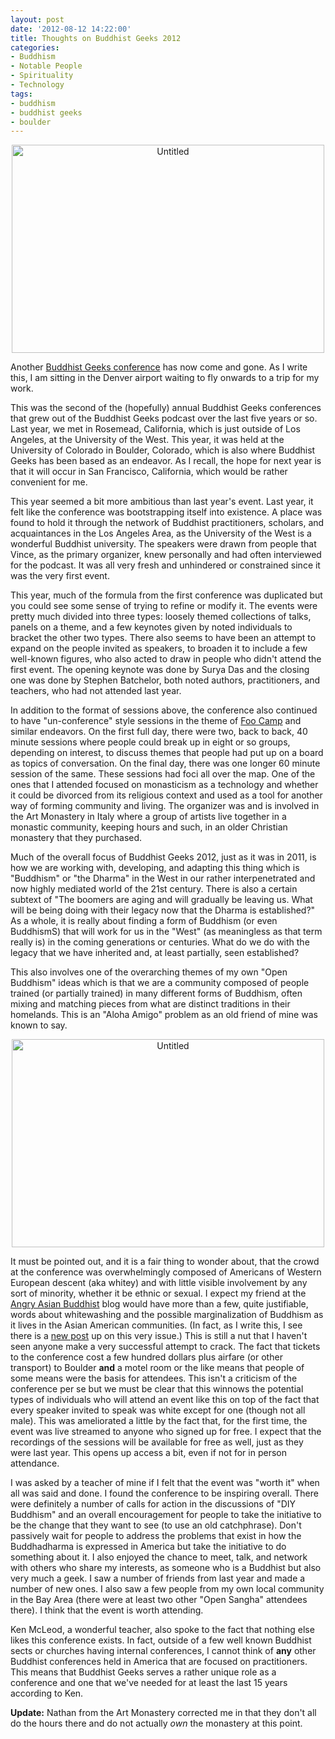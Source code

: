 ```yaml
---
layout: post
date: '2012-08-12 14:22:00'
title: Thoughts on Buddhist Geeks 2012
categories:
- Buddhism
- Notable People
- Spirituality
- Technology
tags:
- buddhism
- buddhist geeks
- boulder
---
```

<p style="text-align:center"><a href="http://www.flickr.com/photos/albill/7761659340/" title="Untitled by albill, on Flickr"><img src="http://farm9.staticflickr.com/8435/7761659340_2dce026567.jpg" width="500" height="333" alt="Untitled"></a></p>

Another [Buddhist Geeks conference](http://conference.buddhistgeeks.com/) has now come and gone. As I write this, I am sitting in the Denver airport waiting to fly onwards to a trip for my work. 

This was the second of the (hopefully) annual Buddhist Geeks conferences that grew out of the Buddhist Geeks podcast over the last five years or so. Last year, we met in Rosemead, California, which is just outside of Los Angeles, at the University of the West. This year, it was held at the University of Colorado in Boulder, Colorado, which is also where Buddhist Geeks has been based as an endeavor. As I recall, the hope for next year is that it will occur in San Francisco, California, which would be rather convenient for me. 

This year seemed a bit more ambitious than last year's event. Last year, it felt like the conference was bootstrapping itself into existence. A place was found to hold it through the network of Buddhist practitioners, scholars, and acquaintances in the Los Angeles Area, as the University of the West is a wonderful Buddhist university. The speakers were drawn from people that Vince, as the primary organizer, knew personally and had often interviewed for the podcast. It was all very fresh and unhindered or constrained since it was the very first event.

This year, much of the formula from the first conference was duplicated but you could see some sense of trying to refine or modify it. The events were pretty much divided into three types: loosely themed collections of talks, panels on a theme, and a few keynotes given by noted individuals to bracket the other two types. There also seems to have been an attempt to expand on the people invited as speakers, to broaden it to include a few well-known figures, who also acted to draw in people who didn't attend the first event. The opening keynote was done by Surya Das and the closing one was done by Stephen Batchelor, both noted authors, practitioners, and teachers, who had not attended last year. 

In addition to the format of sessions above, the conference also continued to have "un-conference" style sessions in the theme of [Foo Camp](http://en.wikipedia.org/wiki/Foo_Camp) and similar endeavors. On the first full day, there were two, back to back, 40 minute sessions where people could break up in eight or so groups, depending on interest, to discuss themes that people had put up on a board as topics of conversation. On the final day, there was one longer 60 minute session of the same. These sessions had foci all over the map. One of the ones that I attended focused on monasticism as a technology and whether it could be divorced from its religious context and used as a tool for another way of forming community and living. The organizer was and is involved in the Art Monastery in Italy where a group of artists live together in a monastic community, keeping hours and such, in an older Christian monastery that they purchased. 

Much of the overall focus of Buddhist Geeks 2012, just as it was in 2011, is how we are working with, developing, and adapting this thing which is "Buddhism" or "the Dharma" in the West in our rather interpenetrated and now highly mediated world of the 21st century. There is also a certain subtext of "The boomers are aging and will gradually be leaving us. What will be being doing with their legacy now that the Dharma is established?" As a whole, it is really about finding a form of Buddhism (or even BuddhismS) that will work for us in the "West" (as meaningless as that term really is) in the coming generations or centuries. What do we do with the legacy that we have inherited and, at least partially, seen established?

This also involves one of the overarching themes of my own "Open Buddhism" ideas which is that we are a community composed of people trained (or partially trained) in many different forms of Buddhism, often mixing and matching pieces from what are distinct traditions in their homelands. This is an "Aloha Amigo" problem as an old friend of mine was known to say.

<p style="text-align:center"><a href="http://www.flickr.com/photos/albill/7761645540/" title="Untitled by albill, on Flickr"><img src="http://farm9.staticflickr.com/8430/7761645540_24a198c49c.jpg" width="500" height="333" alt="Untitled"></a></p>

It must be pointed out, and it is a fair thing to wonder about, that the crowd at the conference was overwhelmingly composed of Americans of Western European descent (aka whitey) and with little visible involvement by any sort of minority, whether it be ethnic or sexual. I expect my friend at the [Angry Asian Buddhist](http://www.angryasianbuddhist.com/) blog would have more than a few, quite justifiable, words about whitewashing and the possible marginalization of Buddhism as it lives in the Asian American communities. (In fact, as I write this, I see there is a [new post](http://www.angryasianbuddhist.com/2012/08/discover-emerging-faces-of-buddhism-are.html) up on this very issue.) This is still a nut that I haven't seen anyone make a very successful attempt to crack. The fact that tickets to the conference cost a few hundred dollars plus airfare (or other transport) to Boulder **and** a motel room or the like means that people of some means were the basis for attendees. This isn't a criticism of the conference per se but we must be clear that this winnows the potential types of individuals who will attend an event like this on top of the fact that every speaker invited to speak was white except for one (though not all male).  This was ameliorated a little by the fact that, for the first time, the event was live streamed to anyone who signed up for free. I expect that the recordings of the sessions will be available for free as well, just as they were last year. This opens up access a bit, even if not for in person attendance. 

I was asked by a teacher of mine if I felt that the event was "worth it" when all was said and done. I found the conference to be inspiring overall. There were definitely a number of calls for action in the discussions of "DIY Buddhism" and an overall encouragement for people to take the initiative to be the change that they want to see (to use an old catchphrase). Don't passively wait for people to address the problems that exist in how the Buddhadharma is expressed in America but take the initiative to do something about it. I also enjoyed the chance to meet, talk, and network with others who share my interests, as someone who is a Buddhist but also very much a geek. I saw a number of friends from last year and made a number of new ones. I also saw a few people from my own local community in the Bay Area (there were at least two other "Open Sangha" attendees there). I think that the event is worth attending.

Ken McLeod, a wonderful teacher, also spoke to the fact that nothing else likes this conference exists. In fact, outside of a few well known Buddhist sects or churches having internal conferences, I cannot think of **any** other Buddhist conferences held in America that are focused on practitioners. This means that Buddhist Geeks serves a rather unique role as a conference and one that we've needed for at least the last 15 years according to Ken.

**Update:** Nathan from the Art Monastery corrected me in that they don't all do the hours there and do not actually *own* the monastery at this point.

